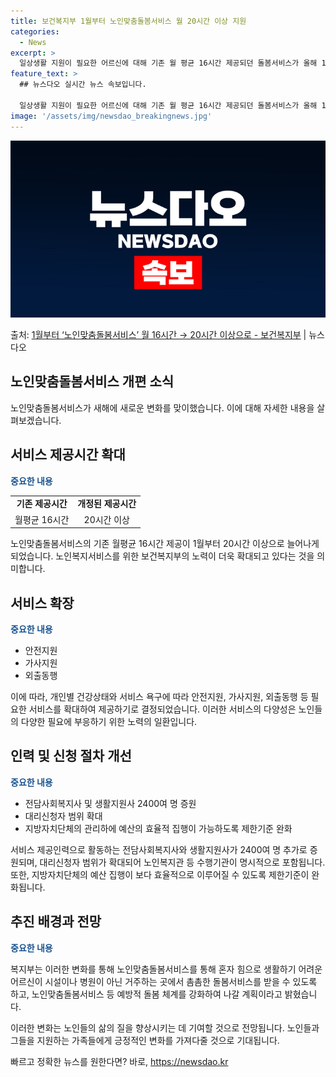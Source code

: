 ```yaml
---
title: 보건복지부 1월부터 노인맞춤돌봄서비스 월 20시간 이상 지원
categories:
  - News
excerpt: >
  일상생활 지원이 필요한 어르신에 대해 기존 월 평균 16시간 제공되던 돌봄서비스가 올해 1월부터 월 20시간…
feature_text: >
  ## 뉴스다오 실시간 뉴스 속보입니다.

  일상생활 지원이 필요한 어르신에 대해 기존 월 평균 16시간 제공되던 돌봄서비스가 올해 1월부터 월 20시간…
image: '/assets/img/newsdao_breakingnews.jpg'
---
```


![뉴스다오 속보](/assets/img/newsdao_breakingnews.jpg)

<p>출처: <a href="https://newsdao.kr/2934" rel="dofollow">1월부터 ‘노인맞춤돌봄서비스’ 월 16시간 → 20시간 이상으로 - 보건복지부</a> | 뉴스다오</p>

<h2>노인맞춤돌봄서비스 개편 소식</h2>

<p data-ke-size="size16">노인맞춤돌봄서비스가 새해에 새로운 변화를 맞이했습니다. 이에 대해 자세한 내용을 살펴보겠습니다.</p>

<h2 data-ke-size="size26">서비스 제공시간 확대</h2>
<p><b><span style="color: #1a5490;">중요한 내용</span></b></p>
<table>
	<tr>
		<td style="text-align: center; height: 17px;"><b>기존 제공시간</b></td>
		<td style="text-align: center; height: 17px;"><b>개정된 제공시간</b></td>
	</tr>
	<tr>
		<td style="text-align: center;">월평균 16시간</td>
		<td style="text-align: center;">20시간 이상</td>
	</tr>
</table>
<p>노인맞춤돌봄서비스의 기존 월평균 16시간 제공이 1월부터 20시간 이상으로 늘어나게 되었습니다. 노인복지서비스를 위한 보건복지부의 노력이 더욱 확대되고 있다는 것을 의미합니다.</p>

<h2 data-ke-size="size26">서비스 확장</h2>
<p><b><span style="color: #1a5490;">중요한 내용</span></b></p>
<ul>
	<li>안전지원</li>
	<li>가사지원</li>
	<li>외출동행</li>
</ul>
<p>이에 따라, 개인별 건강상태와 서비스 욕구에 따라 안전지원, 가사지원, 외출동행 등 필요한 서비스를 확대하여 제공하기로 결정되었습니다. 이러한 서비스의 다양성은 노인들의 다양한 필요에 부응하기 위한 노력의 일환입니다.</p>

<h2 data-ke-size="size26">인력 및 신청 절차 개선</h2>
<p><b><span style="color: #1a5490;">중요한 내용</span></b></p>
<ul>
	<li>전담사회복지사 및 생활지원사 2400여 명 증원</li>
	<li>대리신청자 범위 확대</li>
	<li>지방자치단체의 관리하에 예산의 효율적 집행이 가능하도록 제한기준 완화</li>
</ul>
<p>서비스 제공인력으로 활동하는 전담사회복지사와 생활지원사가 2400여 명 추가로 증원되며, 대리신청자 범위가 확대되어 노인복지관 등 수행기관이 명시적으로 포함됩니다. 또한, 지방자치단체의 예산 집행이 보다 효율적으로 이루어질 수 있도록 제한기준이 완화됩니다.</p>

<h2 data-ke-size="size26">추진 배경과 전망</h2>
<p><b><span style="color: #1a5490;">중요한 내용</span></b></p>
<p>복지부는 이러한 변화를 통해 노인맞춤돌봄서비스를 통해 혼자 힘으로 생활하기 어려운 어르신이 시설이나 병원이 아닌 거주하는 곳에서 촘촘한 돌봄서비스를 받을 수 있도록 하고, 노인맞춤돌봄서비스 등 예방적 돌봄 체계를 강화하여 나갈 계획이라고 밝혔습니다.</p>
<p>이러한 변화는 노인들의 삶의 질을 향상시키는 데 기여할 것으로 전망됩니다. 노인들과 그들을 지원하는 가족들에게 긍정적인 변화를 가져다줄 것으로 기대됩니다.</p>
 

빠르고 정확한 뉴스를 원한다면? 바로, <a href="https://newsdao.kr" rel="dofollow">https://newsdao.kr</a>


    
